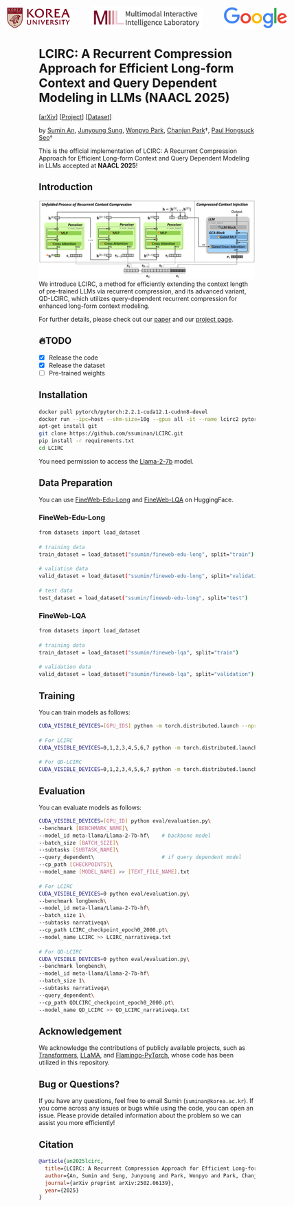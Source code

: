 <div style="display: flex; justify-content: center; align-items: center; gap: 50px;">
  <img src="assets/ku-logo.png" alt="korea" height="50">
  <img src="assets/miil.png" alt="miil" height="54">
  <img src="assets/Google_2015_logo.svg.webp" alt="google" height="50">
</div>

# LCIRC: A Recurrent Compression Approach for Efficient Long-form Context and Query Dependent Modeling in LLMs (NAACL 2025)

[[arXiv](https://arxiv.org/abs/2502.06139)] [[Project](https://ssuminan.github.io/LCIRC/)] [[Dataset](https://huggingface.co/datasets/ssumin/fineweb-lqa)] <br>

by [Sumin An](https://github.com/ssuminan), [Junyoung Sung](), [Wonpyo Park](), [Chanjun Park](https://parkchanjun.github.io/)†, [Paul Hongsuck Seo](https://phseo.github.io/)†

This is the official implementation of LCIRC: A Recurrent Compression Approach for Efficient Long-form Context and Query Dependent Modeling in LLMs accepted at **NAACL 2025**!

## Introduction
![Figure](assets/lcirc.png)
We introduce LCIRC, a method for efficiently extending the context length of pre-trained LLMs via recurrent compression, and its advanced variant, QD-LCIRC, which utilizes query-dependent recurrent compression for enhanced long-form context modeling.

For further details, please check out our [paper](https://arxiv.org/pdf/2502.06139) and our [project page](https://ssuminan.github.io/LCIRC/).

## :fire:TODO
- [x] Release the code
- [x] Release the dataset
- [ ] Pre-trained weights

## Installation
```bash
docker pull pytorch/pytorch:2.2.1-cuda12.1-cudnn8-devel
docker run --ipc=host --shm-size=10g --gpus all -it --name lcirc2 pytorch/pytorch:2.2.1-cuda12.1-cudnn8-devel
apt-get install git
git clone https://github.com/ssuminan/LCIRC.git
pip install -r requirements.txt
cd LCIRC
```

You need permission to access the [Llama-2-7b](https://huggingface.co/meta-llama/Llama-2-7b) model.

## Data Preparation
You can use [FineWeb-Edu-Long](https://huggingface.co/datasets/ssumin/fineweb-edu-long) and [FineWeb-LQA](https://huggingface.co/datasets/ssumin/fineweb-lqa) on HuggingFace.

### FineWeb-Edu-Long
```bash
from datasets import load_dataset

# training data
train_dataset = load_dataset("ssumin/fineweb-edu-long", split="train")

# valiation data
valid_dataset = load_dataset("ssumin/fineweb-edu-long", split="validation")

# test data
test_dataset = load_dataset("ssumin/fineweb-edu-long", split="test")
```

### FineWeb-LQA
```bash
from datasets import load_dataset

# training data
train_dataset = load_dataset("ssumin/fineweb-lqa", split="train")

# validation data
valid_dataset = load_dataset("ssumin/fineweb-lqa", split="validation")
```

## Training
You can train models as follows:

```bash
CUDA_VISIBLE_DEVICES=[GPU_IDS] python -m torch.distributed.launch --nproc_per_node=[NUM_GPUS] [FILE_NAME].py

# For LCIRC
CUDA_VISIBLE_DEVICES=0,1,2,3,4,5,6,7 python -m torch.distributed.launch --nproc_per_node=8 train_LCIRC.py

# For QD-LCIRC
CUDA_VISIBLE_DEVICES=0,1,2,3,4,5,6,7 python -m torch.distributed.launch --nproc_per_node=8 train_QDLCIRC.py
```

## Evaluation
You can evaluate models as follows:

```bash
CUDA_VISIBLE_DEVICES=[GPU_ID] python eval/evaluation.py\
--benchmark [BENCHMARK_NAME]\
--model_id meta-llama/Llama-2-7b-hf\    # backbone model
--batch_size [BATCH_SIZE]\
--subtasks [SUBTASK_NAME]\
--query_dependent\                      # if query dependent model
--cp_path [CHECKPOINTS]\
--model_name [MODEL_NAME] >> [TEXT_FILE_NAME].txt

# For LCIRC
CUDA_VISIBLE_DEVICES=0 python eval/evaluation.py\
--benchmark longbench\
--model_id meta-llama/Llama-2-7b-hf\
--batch_size 1\
--subtasks narrativeqa\
--cp_path LCIRC_checkpoint_epoch0_2000.pt\
--model_name LCIRC >> LCIRC_narrativeqa.txt

# For QD-LCIRC
CUDA_VISIBLE_DEVICES=0 python eval/evaluation.py\
--benchmark longbench\
--model_id meta-llama/Llama-2-7b-hf\
--batch_size 1\
--subtasks narrativeqa\
--query_dependent\
--cp_path QDLCIRC_checkpoint_epoch0_2000.pt\
--model_name QD_LCIRC >> QD_LCIRC_narrativeqa.txt
```

## Acknowledgement
We acknowledge the contributions of publicly available projects, such as [Transformers](https://github.com/huggingface/transformers/tree/v4.49.0/src/transformers/models/llama), [LLaMA](https://github.com/meta-llama/llama), and [Flamingo-PyTorch](https://github.com/lucidrains/flamingo-pytorch), whose code has been utilized in this repository.

## Bug or Questions?
If you have any questions, feel free to email Sumin (`suminan@korea.ac.kr`).
If you come across any issues or bugs while using the code, you can open an issue.
Please provide detailed information about the problem so we can assist you more efficiently!

## Citation
```BibTeX
@article{an2025lcirc,
  title={LCIRC: A Recurrent Compression Approach for Efficient Long-form Context and Query Dependent Modeling in LLMs},
  author={An, Sumin and Sung, Junyoung and Park, Wonpyo and Park, Chanjun and Seo, Paul Hongsuck},
  journal={arXiv preprint arXiv:2502.06139},
  year={2025}
}
```